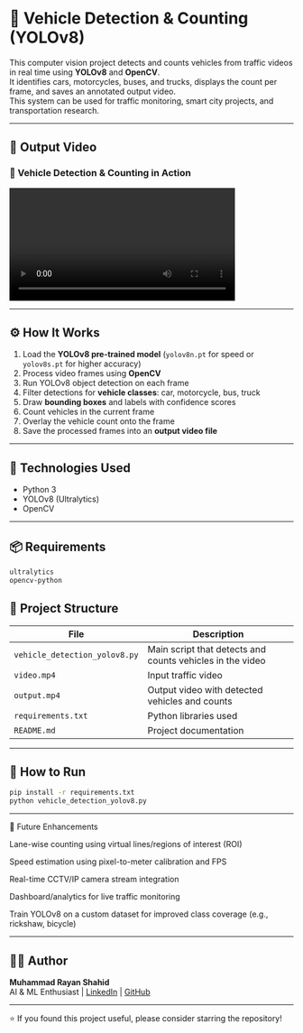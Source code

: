 # 🚗 Vehicle Detection & Counting (YOLOv8)

This computer vision project detects and counts vehicles from traffic videos in real time using **YOLOv8** and **OpenCV**.  
It identifies cars, motorcycles, buses, and trucks, displays the count per frame, and saves an annotated output video.  
This system can be used for traffic monitoring, smart city projects, and transportation research.

---

## 🎥 Output Video

### 🔸 Vehicle Detection & Counting in Action  
<video src="https://github.com/user-attachments/assets/f1bde359-e00f-4100-87fd-0a6fd31b606e" width="400" controls></video>

---

## ⚙️ How It Works

1. Load the **YOLOv8 pre-trained model** (`yolov8n.pt` for speed or `yolov8s.pt` for higher accuracy)
2. Process video frames using **OpenCV**
3. Run YOLOv8 object detection on each frame
4. Filter detections for **vehicle classes**: car, motorcycle, bus, truck
5. Draw **bounding boxes** and labels with confidence scores
6. Count vehicles in the current frame
7. Overlay the vehicle count onto the frame
8. Save the processed frames into an **output video file**

---

## 🧠 Technologies Used

- Python 3
- YOLOv8 (Ultralytics)
- OpenCV

---

## 📦 Requirements

```bash
ultralytics
opencv-python
```

## 📁 Project Structure

| File                          | Description                                               |
|-------------------------------|-----------------------------------------------------------|
| `vehicle_detection_yolov8.py` | Main script that detects and counts vehicles in the video |
| `video.mp4`                   | Input traffic video                                       |
| `output.mp4`                  | Output video with detected vehicles and counts            |
| `requirements.txt`            | Python libraries used                                     |
| `README.md`                   | Project documentation                                     |

---

## 🚀 How to Run

```bash
pip install -r requirements.txt
python vehicle_detection_yolov8.py
```

---

🔭 Future Enhancements

Lane-wise counting using virtual lines/regions of interest (ROI)

Speed estimation using pixel-to-meter calibration and FPS

Real-time CCTV/IP camera stream integration

Dashboard/analytics for live traffic monitoring

Train YOLOv8 on a custom dataset for improved class coverage (e.g., rickshaw, bicycle)

---

## 👨‍💻 Author

**Muhammad Rayan Shahid**  
AI & ML Enthusiast | [LinkedIn](https://www.linkedin.com/in/muhammadrayanshahid/) | [GitHub](https://github.com/RayanAIX)

---

⭐ If you found this project useful, please consider starring the repository!
